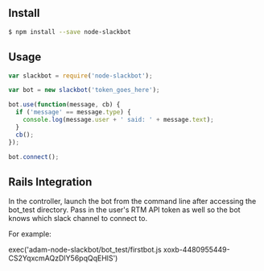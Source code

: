 ## Install

```sh
$ npm install --save node-slackbot
```


## Usage

```js
var slackbot = require('node-slackbot');

var bot = new slackbot('token_goes_here');

bot.use(function(message, cb) {
  if ('message' == message.type) {
    console.log(message.user + ' said: ' + message.text);
  }
  cb();
});

bot.connect();
```

## Rails Integration

In the controller, launch the bot from the command line after accessing the bot_test directory. Pass in the user's RTM API token as well so the bot knows which slack channel to connect to.

For example:

exec('adam-node-slackbot/bot_test/firstbot.js xoxb-4480955449-CS2YqxcmAQzDIY56pqQqEHlS')